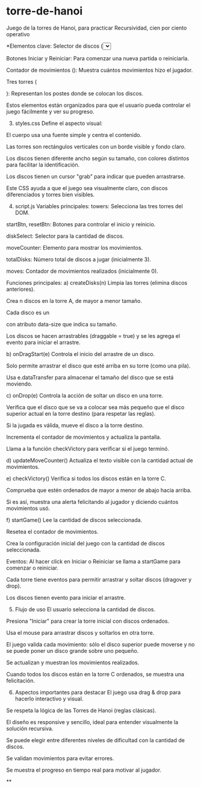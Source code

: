# torre-de-hanoi
Juego de la torres de Hanoi, para practicar Recursividad, cien por ciento operativo

*Elementos clave:
Selector de discos (<select id="diskCount">): Permite elegir entre 3 y 6 discos para jugar.

Botones Iniciar y Reiniciar: Para comenzar una nueva partida o reiniciarla.

Contador de movimientos (<span id="moveCounter">): Muestra cuántos movimientos hizo el jugador.

Tres torres (<div class="tower" id="towerA|B|C">): Representan los postes donde se colocan los discos.

Estos elementos están organizados para que el usuario pueda controlar el juego fácilmente y ver su progreso.

3. styles.css
Define el aspecto visual:

El cuerpo usa una fuente simple y centra el contenido.

Las torres son rectángulos verticales con un borde visible y fondo claro.

Los discos tienen diferente ancho según su tamaño, con colores distintos para facilitar la identificación.

Los discos tienen un cursor "grab" para indicar que pueden arrastrarse.

Este CSS ayuda a que el juego sea visualmente claro, con discos diferenciados y torres bien visibles.

4. script.js
Variables principales:
towers: Selecciona las tres torres del DOM.

startBtn, resetBtn: Botones para controlar el inicio y reinicio.

diskSelect: Selector para la cantidad de discos.

moveCounter: Elemento para mostrar los movimientos.

totalDisks: Número total de discos a jugar (inicialmente 3).

moves: Contador de movimientos realizados (inicialmente 0).

Funciones principales:
a) createDisks(n)
Limpia las torres (elimina discos anteriores).

Crea n discos en la torre A, de mayor a menor tamaño.

Cada disco es un <div> con atributo data-size que indica su tamaño.

Los discos se hacen arrastrables (draggable = true) y se les agrega el evento para iniciar el arrastre.

b) onDragStart(e)
Controla el inicio del arrastre de un disco.

Solo permite arrastrar el disco que esté arriba en su torre (como una pila).

Usa e.dataTransfer para almacenar el tamaño del disco que se está moviendo.

c) onDrop(e)
Controla la acción de soltar un disco en una torre.

Verifica que el disco que se va a colocar sea más pequeño que el disco superior actual en la torre destino (para respetar las reglas).

Si la jugada es válida, mueve el disco a la torre destino.

Incrementa el contador de movimientos y actualiza la pantalla.

Llama a la función checkVictory para verificar si el juego terminó.

d) updateMoveCounter()
Actualiza el texto visible con la cantidad actual de movimientos.

e) checkVictory()
Verifica si todos los discos están en la torre C.

Comprueba que estén ordenados de mayor a menor de abajo hacia arriba.

Si es así, muestra una alerta felicitando al jugador y diciendo cuántos movimientos usó.

f) startGame()
Lee la cantidad de discos seleccionada.

Resetea el contador de movimientos.

Crea la configuración inicial del juego con la cantidad de discos seleccionada.

Eventos:
Al hacer click en Iniciar o Reiniciar se llama a startGame para comenzar o reiniciar.

Cada torre tiene eventos para permitir arrastrar y soltar discos (dragover y drop).

Los discos tienen evento para iniciar el arrastre.

5. Flujo de uso
El usuario selecciona la cantidad de discos.

Presiona "Iniciar" para crear la torre inicial con discos ordenados.

Usa el mouse para arrastrar discos y soltarlos en otra torre.

El juego valida cada movimiento: sólo el disco superior puede moverse y no se puede poner un disco grande sobre uno pequeño.

Se actualizan y muestran los movimientos realizados.

Cuando todos los discos están en la torre C ordenados, se muestra una felicitación.

6. Aspectos importantes para destacar
El juego usa drag & drop para hacerlo interactivo y visual.

Se respeta la lógica de las Torres de Hanoi (reglas clásicas).

El diseño es responsive y sencillo, ideal para entender visualmente la solución recursiva.

Se puede elegir entre diferentes niveles de dificultad con la cantidad de discos.

Se validan movimientos para evitar errores.

Se muestra el progreso en tiempo real para motivar al jugador.

**
